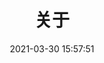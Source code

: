 ---
title: 关于
date: 2021-03-30 15:57:51
aside: false
top_img: false
background: "#f8f9fe"
comments: false
type: "about"
---